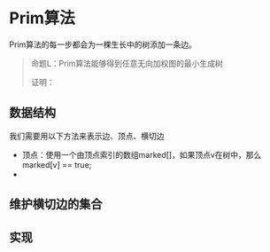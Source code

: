 # Prim算法

Prim算法的每一步都会为一棵生长中的树添加一条边。

> 命题L：Prim算法能够得到任意无向加权图的最小生成树
>
> 证明：

## 数据结构

我们需要用以下方法来表示边、顶点、横切边

- 顶点：使用一个由顶点索引的数组marked[]，如果顶点v在树中，那么marked[v] == true;
- 

## 维护横切边的集合

## 实现